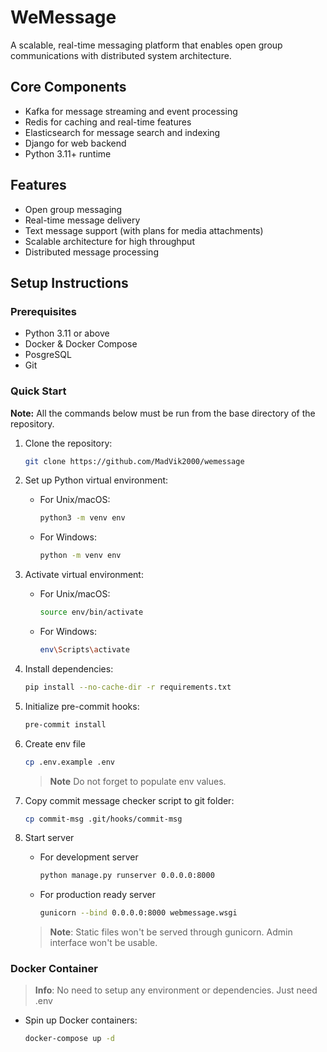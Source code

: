 # WeMessage

A scalable, real-time messaging platform that enables open group communications with distributed system architecture.

## Core Components

- Kafka for message streaming and event processing
- Redis for caching and real-time features
- Elasticsearch for message search and indexing
- Django for web backend
- Python 3.11+ runtime

## Features

- Open group messaging
- Real-time message delivery
- Text message support (with plans for media attachments)
- Scalable architecture for high throughput
- Distributed message processing

## Setup Instructions

### Prerequisites

- Python 3.11 or above
- Docker & Docker Compose
- PosgreSQL
- Git

### Quick Start

**Note:** All the commands below must be run from the base directory of the repository.

1. Clone the repository:
    ```bash
    git clone https://github.com/MadVik2000/wemessage
    ```

2. Set up Python virtual environment:

    - For Unix/macOS:
        ```bash
        python3 -m venv env
        ```
    - For Windows:
        ```bash
        python -m venv env
        ```

3. Activate virtual environment:

    - For Unix/macOS:
        ```bash
        source env/bin/activate
        ```
    - For Windows:
        ```bash
        env\Scripts\activate
        ```

4. Install dependencies:
    ```bash
    pip install --no-cache-dir -r requirements.txt
    ```

5. Initialize pre-commit hooks:
    ```bash
    pre-commit install
    ```

6. Create env file
    ```bash
    cp .env.example .env
    ```

    > **Note** Do not forget to populate env values.

7. Copy commit message checker script to git folder:
    ```bash
    cp commit-msg .git/hooks/commit-msg
    ```

9. Start server
    - For development server
        ```bash
        python manage.py runserver 0.0.0.0:8000
        ```

    - For production ready server
        ```bash
        gunicorn --bind 0.0.0.0:8000 webmessage.wsgi
        ```

    > **Note**: Static files won't be served through gunicorn. Admin interface won't be usable.

### Docker Container

> **Info**: No need to setup any environment or dependencies. Just need .env
- Spin up Docker containers:
    ```bash
    docker-compose up -d
    ```
